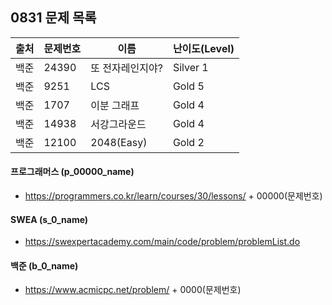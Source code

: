 
## 0831 문제 목록


| 출처     | 문제번호  | 이름         | 난이도(Level) |
|--------|-------|------------|------------|
| 백준   | 24390 | 또 전자레인지야? | Silver 1   |
| 백준     | 9251  | LCS        | Gold 5     |
| 백준     | 1707  | 이분 그래프     | Gold 4     |
| 백준   | 14938 | 서강그라운드     | Gold 4     |
| 백준     | 12100 | 2048(Easy) | Gold 2     |



#### 프로그래머스 (p_00000_name)

- https://programmers.co.kr/learn/courses/30/lessons/ + 00000(문제번호)

#### SWEA (s_0_name)

- https://swexpertacademy.com/main/code/problem/problemList.do

#### 백준 (b_0_name)

- https://www.acmicpc.net/problem/ + 0000(문제번호)


